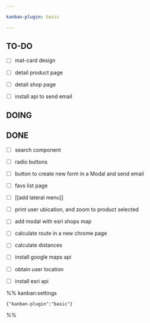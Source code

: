 ```yaml
---

kanban-plugin: basic

---
```


## TO-DO

- [ ] mat-card design
- [ ] detail product page
- [ ] detail shop page
- [ ] install api to send email


## DOING



## DONE

- [ ] search component
- [ ] radio buttons
- [ ] button to create new form in a Modal and send email
- [ ] favs list page
- [ ] [[add lateral menu]]
- [ ] print user ubication, and zoom to product selected
- [ ] add modal with esri shops map
- [ ] calculate route in a new chrome page
- [ ] calculate distances
- [ ] install google maps api
- [ ] obtain user location
- [ ] install esri api




%% kanban:settings
```
{"kanban-plugin":"basic"}
```
%%